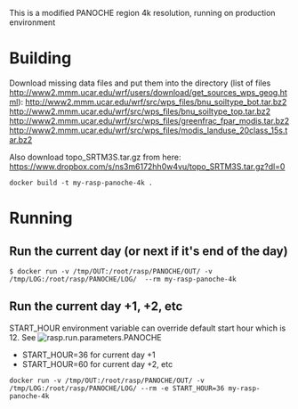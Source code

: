 This is a modified PANOCHE region 4k resolution, running on production environment

# Building
Download missing data files and put them into the directory (list of files http://www2.mmm.ucar.edu/wrf/users/download/get_sources_wps_geog.html):
http://www2.mmm.ucar.edu/wrf/src/wps_files/bnu_soiltype_bot.tar.bz2
http://www2.mmm.ucar.edu/wrf/src/wps_files/bnu_soiltype_top.tar.bz2
http://www2.mmm.ucar.edu/wrf/src/wps_files/greenfrac_fpar_modis.tar.bz2
http://www2.mmm.ucar.edu/wrf/src/wps_files/modis_landuse_20class_15s.tar.bz2

Also download topo_SRTM3S.tar.gz from here: https://www.dropbox.com/s/ns3m6172hh0w4vu/topo_SRTM3S.tar.gz?dl=0
```
docker build -t my-rasp-panoche-4k .
```

# Running
## Run the current day (or next if it's end of the day)

```
$ docker run -v /tmp/OUT:/root/rasp/PANOCHE/OUT/ -v /tmp/LOG:/root/rasp/PANOCHE/LOG/  --rm my-rasp-panoche-4k
```

## Run the current day +1, +2, etc

START_HOUR environment variable can override default start hour which is 12. See ![rasp.run.parameters.PANOCHE](PANOCHE/rasp.run.parameters.PANOCHE)

* START_HOUR=36 for current day +1
* START_HOUR=60 for current day +2, etc

```
docker run -v /tmp/OUT:/root/rasp/PANOCHE/OUT/ -v /tmp/LOG:/root/rasp/PANOCHE/LOG/ --rm -e START_HOUR=36 my-rasp-panoche-4k
```
